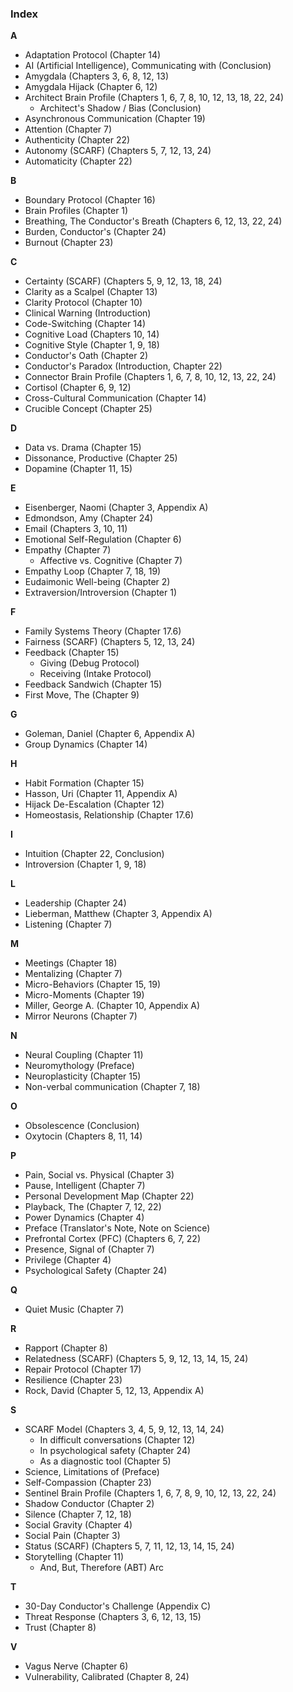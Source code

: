 ### **Index**

**A**
*   Adaptation Protocol (Chapter 14)
*   AI (Artificial Intelligence), Communicating with (Conclusion)
*   Amygdala (Chapters 3, 6, 8, 12, 13)
*   Amygdala Hijack (Chapter 6, 12)
*   Architect Brain Profile (Chapters 1, 6, 7, 8, 10, 12, 13, 18, 22, 24)
    *   Architect's Shadow / Bias (Conclusion)
*   Asynchronous Communication (Chapter 19)
*   Attention (Chapter 7)
*   Authenticity (Chapter 22)
*   Autonomy (SCARF) (Chapters 5, 7, 12, 13, 24)
*   Automaticity (Chapter 22)

**B**
*   Boundary Protocol (Chapter 16)
*   Brain Profiles (Chapter 1)
*   Breathing, The Conductor's Breath (Chapters 6, 12, 13, 22, 24)
*   Burden, Conductor's (Chapter 24)
*   Burnout (Chapter 23)

**C**
*   Certainty (SCARF) (Chapters 5, 9, 12, 13, 18, 24)
*   Clarity as a Scalpel (Chapter 13)
*   Clarity Protocol (Chapter 10)
*   Clinical Warning (Introduction)
*   Code-Switching (Chapter 14)
*   Cognitive Load (Chapters 10, 14)
*   Cognitive Style (Chapter 1, 9, 18)
*   Conductor's Oath (Chapter 2)
*   Conductor's Paradox (Introduction, Chapter 22)
*   Connector Brain Profile (Chapters 1, 6, 7, 8, 10, 12, 13, 22, 24)
*   Cortisol (Chapter 6, 9, 12)
*   Cross-Cultural Communication (Chapter 14)
*   Crucible Concept (Chapter 25)

**D**
*   Data vs. Drama (Chapter 15)
*   Dissonance, Productive (Chapter 25)
*   Dopamine (Chapter 11, 15)

**E**
*   Eisenberger, Naomi (Chapter 3, Appendix A)
*   Edmondson, Amy (Chapter 24)
*   Email (Chapters 3, 10, 11)
*   Emotional Self-Regulation (Chapter 6)
*   Empathy (Chapter 7)
    *   Affective vs. Cognitive (Chapter 7)
*   Empathy Loop (Chapter 7, 18, 19)
*   Eudaimonic Well-being (Chapter 2)
*   Extraversion/Introversion (Chapter 1)

**F**
*   Family Systems Theory (Chapter 17.6)
*   Fairness (SCARF) (Chapters 5, 12, 13, 24)
*   Feedback (Chapter 15)
    *   Giving (Debug Protocol)
    *   Receiving (Intake Protocol)
*   Feedback Sandwich (Chapter 15)
*   First Move, The (Chapter 9)

**G**
*   Goleman, Daniel (Chapter 6, Appendix A)
*   Group Dynamics (Chapter 14)

**H**
*   Habit Formation (Chapter 15)
*   Hasson, Uri (Chapter 11, Appendix A)
*   Hijack De-Escalation (Chapter 12)
*   Homeostasis, Relationship (Chapter 17.6)

**I**
*   Intuition (Chapter 22, Conclusion)
*   Introversion (Chapter 1, 9, 18)

**L**
*   Leadership (Chapter 24)
*   Lieberman, Matthew (Chapter 3, Appendix A)
*   Listening (Chapter 7)

**M**
*   Meetings (Chapter 18)
*   Mentalizing (Chapter 7)
*   Micro-Behaviors (Chapter 15, 19)
*   Micro-Moments (Chapter 19)
*   Miller, George A. (Chapter 10, Appendix A)
*   Mirror Neurons (Chapter 7)

**N**
*   Neural Coupling (Chapter 11)
*   Neuromythology (Preface)
*   Neuroplasticity (Chapter 15)
*   Non-verbal communication (Chapter 7, 18)

**O**
*   Obsolescence (Conclusion)
*   Oxytocin (Chapters 8, 11, 14)

**P**
*   Pain, Social vs. Physical (Chapter 3)
*   Pause, Intelligent (Chapter 7)
*   Personal Development Map (Chapter 22)
*   Playback, The (Chapter 7, 12, 22)
*   Power Dynamics (Chapter 4)
*   Preface (Translator's Note, Note on Science)
*   Prefrontal Cortex (PFC) (Chapters 6, 7, 22)
*   Presence, Signal of (Chapter 7)
*   Privilege (Chapter 4)
*   Psychological Safety (Chapter 24)

**Q**
*   Quiet Music (Chapter 7)

**R**
*   Rapport (Chapter 8)
*   Relatedness (SCARF) (Chapters 5, 9, 12, 13, 14, 15, 24)
*   Repair Protocol (Chapter 17)
*   Resilience (Chapter 23)
*   Rock, David (Chapter 5, 12, 13, Appendix A)

**S**
*   SCARF Model (Chapters 3, 4, 5, 9, 12, 13, 14, 24)
    *   In difficult conversations (Chapter 12)
    *   In psychological safety (Chapter 24)
    *   As a diagnostic tool (Chapter 5)
*   Science, Limitations of (Preface)
*   Self-Compassion (Chapter 23)
*   Sentinel Brain Profile (Chapters 1, 6, 7, 8, 9, 10, 12, 13, 22, 24)
*   Shadow Conductor (Chapter 2)
*   Silence (Chapter 7, 12, 18)
*   Social Gravity (Chapter 4)
*   Social Pain (Chapter 3)
*   Status (SCARF) (Chapters 5, 7, 11, 12, 13, 14, 15, 24)
*   Storytelling (Chapter 11)
    *   And, But, Therefore (ABT) Arc

**T**
*   30-Day Conductor's Challenge (Appendix C)
*   Threat Response (Chapters 3, 6, 12, 13, 15)
*   Trust (Chapter 8)

**V**
*   Vagus Nerve (Chapter 6)
*   Vulnerability, Calibrated (Chapter 8, 24)
      